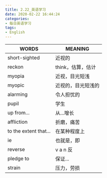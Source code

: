 ```yaml
---
title: 2.22_英语学习
date: 2020-02-22 16:44:24
categories: 
- 每日英语学习
tags:
- English
---
```


| WORDS                 | MEANING            |
| --------------------- | ------------------ |
| short-sighted         | 近视的             |
| reckon                | think，估算，估计  |
| myopia                | 近视，目光短浅     |
| myopic                | 近视的，目光短浅的 |
| alarming              | 令人担忧的         |
| pupil                 | 学生               |
| up from...            | 从...增长          |
| affliction            | 折磨，痛苦         |
| to the extent that... | 在某种程度上       |
| ie                    | 也就是，即         |
| reverse               | v a n  反          |
| pledge to             | 保证...            |
| strain                | 压力，劳损         |

